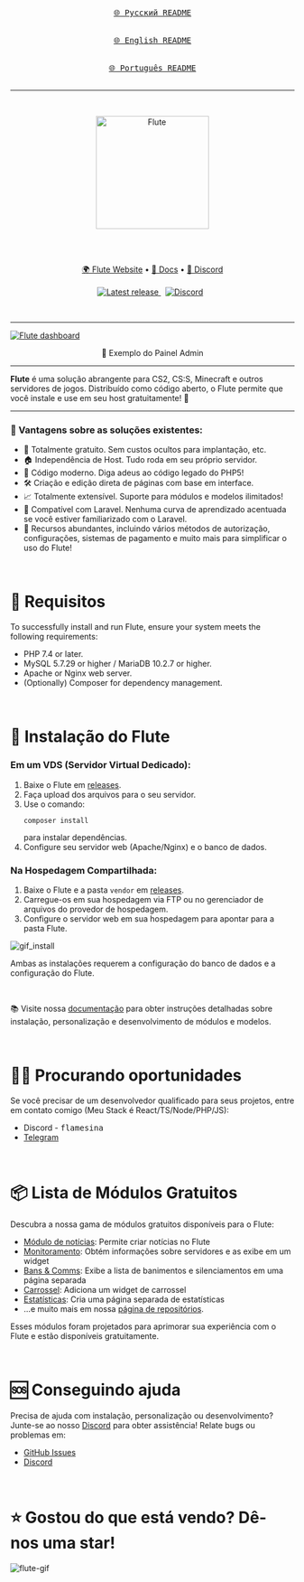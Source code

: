 <div align="center">
  
[<kbd><br>🌐 Русский README<br><br></kbd>](./README_RU.md)
[<kbd><br>🌐 English README<br><br></kbd>](./README.md)
[<kbd><br>🌐 Português README<br><br></kbd>](./README_BR.md)
</div>

<hr />
&nbsp;
<p align="center">
  <a href="https://flute-cms.com" target="_blank">
    <img src="https://github.com/Flute-CMS/cms/assets/62756604/af601b07-7ec6-45df-8a03-592d362a4a0c" alt="Flute" width="200px">
  </a>
</p>
&nbsp;

<br />
<br />
<p align="center">
  <a href="https://flute-cms.com/">🌍 Flute Website</a> •
    <a href="https://docs.flute-cms.com/">📖 Docs</a> •
    <a href="https://discord.gg/BcBMeVJJsd">💬 Discord</a>
    <br /><br />
   <a href="https://github.com/Flute-CMS/cms/releases/">
        <img src="https://img.shields.io/github/release/Flute-CMS/cms.svg" alt="Latest release" />
    </a>
  &nbsp;
  <a href="https://discord.gg/BcBMeVJJsd"><img alt="Discord" src="https://img.shields.io/discord/869991184968323092?label=Discord&color=7289da&style=flat-square" /></a>
  &nbsp;
</p>
&nbsp;

<hr />

<a href="https://docs.flute-cms.com">
  <img src="https://github.com/Flute-CMS/cms/assets/62756604/81f45ad7-f065-4248-b946-94f01312a3cc" alt="Flute dashboard"/>
</a>
<p align="center">
  👀 Exemplo do Painel Admin
</p>

<hr />
<b>Flute</b> é uma solução abrangente para CS2, CS:S, Minecraft e outros servidores de jogos. Distribuído como código aberto, o Flute permite que você instale e use em seu host gratuitamente! 🎉

<hr />

<h3>🚀 Vantagens sobre as soluções existentes:</h3>
<ul>
  <li>💯 Totalmente gratuito. Sem custos ocultos para implantação, etc.</li>
  <li>🏠 Independência de Host. Tudo roda em seu próprio servidor.</li>
  <li>🌟 Código moderno. Diga adeus ao código legado do PHP5!</li>
  <li>🛠️ Criação e edição direta de páginas com base em interface.</li>
  <li>📈 Totalmente extensível. Suporte para módulos e modelos ilimitados!</li>
  <li>🔗 Compatível com Laravel. Nenhuma curva de aprendizado acentuada se você estiver familiarizado com o Laravel.</li>
  <li>🔧 Recursos abundantes, incluindo vários métodos de autorização, configurações, sistemas de pagamento e muito mais para simplificar o uso do Flute!</li>
</ul>

&nbsp;

# 💼 Requisitos

To successfully install and run Flute, ensure your system meets the following requirements:
- PHP 7.4 or later.
- MySQL 5.7.29 or higher / MariaDB 10.2.7 or higher.
- Apache or Nginx web server.
- (Optionally) Composer for dependency management.

&nbsp;

# 🚀 Instalação do Flute

### Em um VDS (Servidor Virtual Dedicado):
1. Baixe o Flute em [releases](https://github.com/Flute-CMS/cms/releases).
2. Faça upload dos arquivos para o seu servidor.
3. Use o comando:
   ```
   composer install
   ```
   para instalar dependências.
4. Configure seu servidor web (Apache/Nginx) e o banco de dados.

### Na Hospedagem Compartilhada:
1. Baixe o Flute e a pasta `vendor` em [releases](https://github.com/Flute-CMS/cms/releases).
2. Carregue-os em sua hospedagem via FTP ou no gerenciador de arquivos do provedor de hospedagem.
3. Configure o servidor web em sua hospedagem para apontar para a pasta Flute.

![gif_install](https://github.com/Flute-CMS/cms/assets/62756604/62b8a0cb-c7ed-431b-981c-470304c1fbd8)

Ambas as instalações requerem a configuração do banco de dados e a configuração do Flute.

&nbsp;

📚 Visite nossa [documentação](https://docs.flute-cms.com/docs/what_it) para obter instruções detalhadas sobre instalação, personalização e desenvolvimento de módulos e modelos.

&nbsp;

# 👨‍💻 Procurando oportunidades

Se você precisar de um desenvolvedor qualificado para seus projetos, entre em contato comigo (Meu Stack é React/TS/Node/PHP/JS):
- Discord - <kbd>flamesina</kbd>
- [Telegram](https://t.me/flamesina)
  
&nbsp;

# 📦 Lista de Módulos Gratuitos

Descubra a nossa gama de módulos gratuitos disponíveis para o Flute:

- [Módulo de notícias](https://github.com/Flute-CMS/news): Permite criar notícias no Flute
- [Monitoramento](https://github.com/Flute-CMS/monitoring): Obtém informações sobre servidores e as exibe em um widget
- [Bans & Comms](https://github.com/Flute-CMS/BansComms): Exibe a lista de banimentos e silenciamentos em uma página separada
- [Carrossel](https://github.com/Flute-CMS/carousel): Adiciona um widget de carrossel
- [Estatísticas](https://github.com/Flute-CMS/stats): Cria uma página separada de estatísticas
- ...e muito mais em nossa [página de repositórios](https://github.com/orgs/Flute-CMS/repositories).

Esses módulos foram projetados para aprimorar sua experiência com o Flute e estão disponíveis gratuitamente.

&nbsp;

# 🆘 Conseguindo ajuda

Precisa de ajuda com instalação, personalização ou desenvolvimento? Junte-se ao nosso [Discord](https://discord.gg/BcBMeVJJsd) para obter assistência! Relate bugs ou problemas em:
- [GitHub Issues](https://github.com/Flute-CMS/cms/issues)
- [Discord](https://discord.gg/BcBMeVJJsd)

&nbsp;

# ⭐ Gostou do que está vendo? Dê-nos uma star!
![flute-gif](https://github.com/Flute-CMS/cms/assets/62756604/87d18227-41ac-4a7d-9210-d46b9fd56049)

